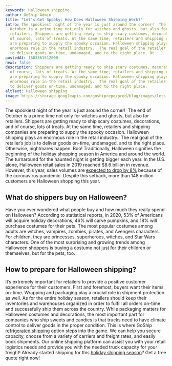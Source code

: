 ```yaml
---
keywords: Halloween shipping
author: GoShip Admin
title: "Let’s Get Spooky: How Does Halloween Shipping Work?"
intro: The spookiest night of the year is just around the corner!  The end of
  October is a prime time not only for witches and ghosts, but also for
  retailers. Shippers are getting ready to ship scary costumes, decorations, and
  of course, lots of treats. At the same time, retailers and shipping companies
  are preparing to supply the spooky occasion. Halloween shipping plays an
  enormous role in the retail industry.  The real goal of the retailer’s job is
  to deliver goods on-time, undamaged, and to the right place. Ot
postedAt: 1603861512000
news: false
description: Shippers are getting ready to ship scary costumes, decorations, and
  of course, lots of treats. At the same time, retailers and shipping companies
  are preparing to supply the spooky occasion. Halloween shipping plays an
  enormous role in the retail industry.  The real goal of the retailer’s job is
  to deliver goods on-time, undamaged, and to the right place.
altText: Halloween shipping
image: https://storage.googleapis.com/goshiprepo/prod/blog/images/lets-get-spooky-how-does-halloween-shipping-work.jpg
---
```

The spookiest night of the year is just around the corner!  The end of October is a prime time not only for witches and ghosts, but also for retailers. Shippers are getting ready to ship scary costumes, decorations, and of course, lots of treats. At the same time, retailers and shipping companies are preparing to supply the spooky occasion. Halloween shipping plays an enormous role in the retail industry.  The real goal of the retailer’s job is to deliver goods on-time, undamaged, and to the right place. Otherwise, nightmares happen. Boo! Traditionally, Halloween signifies the beginning of the holiday shopping season in America and around the world. The turnaround for the haunted night is getting bigger each year. In the U.S. alone, Halloween retail sales in 2019 reached $8.6 billion in revenue. However, this year, sales volumes are [expected to drop by 8%](https://www.thebalance.com/halloween-spending-statistics-facts-and-trends-3305716) because of the coronavirus pandemic. Despite this setback, more than 148 million customers are Halloween shopping this year.

## What do shippers buy on Halloween?

Have you ever wondered what people buy and how much they really spend on Halloween? According to statistical reports, in 2020, 53% of Americans will acquire holiday decorations, 46% will carve pumpkins, and 18% will purchase costumes for their pets. The most popular costumes among adults are witches, vampires, zombies, pirates, and Avengers characters. For children, they are princesses, superheroes, witches, and Star Wars characters. One of the most surprising and growing trends among Halloween shoppers is buying a costume not just for their children or themselves, but for the pets, too.

## How to prepare for Halloween shipping?

It’s extremely important for retailers to provide a positive customer experience for their customers. First and foremost, buyers want their items on-time. Wrapping and packaging play a crucial role in shipment protection as well. As for the entire holiday season, retailers should keep their inventories and warehouses organized in order to fulfill all orders on-time and successfully ship them across the country. While packaging matters for Halloween costumes and decorations, the most important part for companies who ship sweets and candies is that trucks need to have climate control to deliver goods in the proper condition. This is where GoShip [refrigerated shipping](https://www.goship.com/shipping-services/truckload-freight-shipping/) option steps into the game. We can help you secure capacity, choose from a variety of carriers and freight rates, and easily book shipments. Our online shipping platform can assist you with your retail logistics needs and provide you with the needed truck capacity for your freight! Already started shipping for this [holiday shipping season](https://www.goship.com/blog/how-to-prepare-for-the-holiday-shipping-season-2020/)? Get a free quote right now!